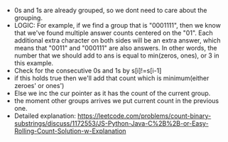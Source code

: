 - 0s and 1s are already grouped, so we dont need to care about the grouping.
- LOGIC: For example, if we find a group that is "0001111", then we know that we've found multiple answer counts centered on the "01". Each additional extra character on both sides will be an extra answer, which means that "0011" and "000111" are also answers. In other words, the number that we should add to ans is equal to min(zeros, ones), or 3 in this example.
- Check for the consecutive 0s and 1s by s[i]!=s[i-1]
- if this holds true then we'll add that count which is minimum(either zeroes' or ones')
- Else we inc the cur pointer as it has the count of the current group.
- the moment other groups arrives we put current count in the previous one.
- Detailed explanation: https://leetcode.com/problems/count-binary-substrings/discuss/1172553/JS-Python-Java-C%2B%2B-or-Easy-Rolling-Count-Solution-w-Explanation